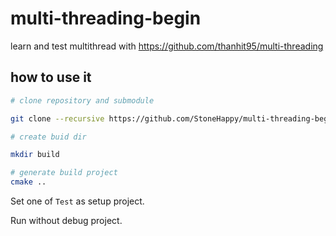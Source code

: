 # multi-threading-begin

learn and test multithread with https://github.com/thanhit95/multi-threading

## how to use it
```bash
# clone repository and submodule

git clone --recursive https://github.com/StoneHappy/multi-threading-begin.git

# create buid dir

mkdir build

# generate build project
cmake ..
```

Set one of ``Test`` as setup project.

Run without debug project.